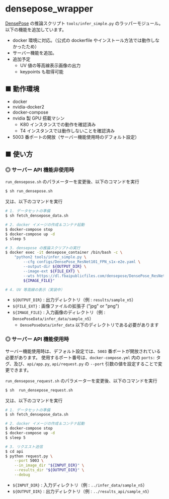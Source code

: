# densepose_wrapper
[DensePose](https://github.com/facebookresearch/DensePose) の推論スクリプト `tools/infer_simple.py` のラッパーモジュール。<br>
以下の機能を追加しています。

- docker 環境に対応。（公式の dockerfile やインストール方法では動作しなかったため）
- サーバー機能を追加。
- 追加予定
    - UV 値の等高線表示画像の出力
    - keypoints も取得可能

## ■ 動作環境

- docker
- nvidia-docker2
- docker-compose
- nvidia 製 GPU 搭載マシン
    - K80 インスタンスでの動作を確認済み
    - T4 インスタンスでは動作しないことを確認済み
- 5003 番ポートの開放（サーバー機能使用時のデフォルト設定）

## ■ 使い方

### ◎ サーバー API 機能非使用時

`run_densepose.sh` のパラメーターを変更後、以下のコマンドを実行
```sh
$ sh run_densepose.sh
```

又は、以下のコマンドを実行

```sh
# 1. データセットの準備
$ sh fetch_densepose_data.sh

# 2. docker イメージの作成＆コンテナ起動
$ docker-compose stop
$ docker-compose up -d
$ sleep 5

# 3. densepose の推論スクリプトの実行
$ docker exec -it densepose_container /bin/bash -c \
    "python2 tools/infer_simple.py \
        --cfg configs/DensePose_ResNet101_FPN_s1x-e2e.yaml \
        --output-dir ${OUTPUT_DIR} \
        --image-ext ${FILE_EXT} \
        --wts https://dl.fbaipublicfiles.com/densepose/DensePose_ResNet101_FPN_s1x-e2e.pkl \
        ${IMAGE_FILE}"

# 4. UV 等高線の表示（実装中）
```
- `${OUTPUT_DIR}` : 出力ディレクトリ（例 : `results/sample_n5`）
- `${FILE_EXT}` : 画像ファイルの拡張子 ("jpg" or "png")
- `${IMAGE_FILE}` : 入力画像のディレクトリ（例 : `DensePoseData/infer_data/sample_n5`）
    - `DensePoseData/infer_data` 以下のディレクトリである必要があります


### ◎ サーバー API 機能使用時
サーバー機能使用時は、デフォルト設定では、`5003` 番ポートが開放されている必要があります。
使用するポート番号は、`docker-compose.yml` 内の `ports:` タグ、及び、`api/app.py`, `api/request.py` の `--port` 引数の値を設定することで変更できます。<br>

`run_densepose_request.sh` のパラメーターを変更後、以下のコマンドを実行
```sh
$ sh  run_densepose_request.sh
```

又は、以下のコマンドを実行

```sh
# 1. データセットの準備
$ sh fetch_densepose_data.sh

# 2. docker イメージの作成＆コンテナ起動
$ docker-compose stop
$ docker-compose up -d
$ sleep 5

# 3. リクエスト送信
$ cd api
$ python request.py \
    --port 5003 \
    --in_image_dir "${INPUT_DIR}" \
    --results_dir "${OUTPUT_DIR}" \
    --debug
```
- `${INPUT_DIR}` : 入力ディレクトリ（例 : `../infer_data/sample_n5`）
- `${OUTPUT_DIR}` : 出力ディレクトリ（例 : `../results_api/sample_n5`）
